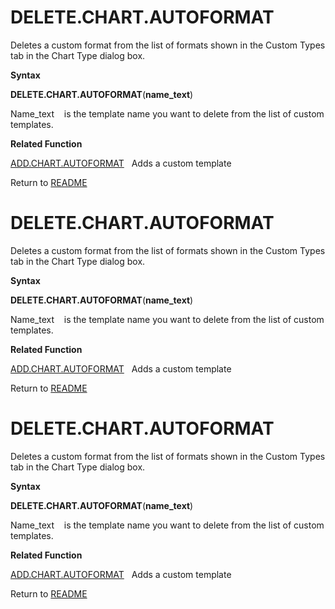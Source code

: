 # DELETE.CHART.AUTOFORMAT

Deletes a custom format from the list of formats shown in the Custom
Types tab in the Chart Type dialog box.

**Syntax**

**DELETE.CHART.AUTOFORMAT**(**name\_text**)

Name\_text&nbsp;&nbsp;&nbsp;&nbsp;is the template name you want to
delete from the list of custom templates.

**Related Function**

[ADD.CHART.AUTOFORMAT](ADD.CHART.AUTOFORMAT.md)&nbsp;&nbsp;&nbsp;Adds a custom template



Return to [README](README.md#D)

# DELETE.CHART.AUTOFORMAT

Deletes a custom format from the list of formats shown in the Custom
Types tab in the Chart Type dialog box.

**Syntax**

**DELETE.CHART.AUTOFORMAT**(**name\_text**)

Name\_text&nbsp;&nbsp;&nbsp;&nbsp;is the template name you want to
delete from the list of custom templates.

**Related Function**

[ADD.CHART.AUTOFORMAT](ADD.CHART.AUTOFORMAT.md)&nbsp;&nbsp;&nbsp;Adds a custom template



Return to [README](README.md#D)

# DELETE.CHART.AUTOFORMAT

Deletes a custom format from the list of formats shown in the Custom
Types tab in the Chart Type dialog box.

**Syntax**

**DELETE.CHART.AUTOFORMAT**(**name\_text**)

Name\_text&nbsp;&nbsp;&nbsp;&nbsp;is the template name you want to
delete from the list of custom templates.

**Related Function**

[ADD.CHART.AUTOFORMAT](ADD.CHART.AUTOFORMAT.md)&nbsp;&nbsp;&nbsp;Adds a custom template



Return to [README](README.md#D)

